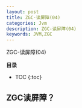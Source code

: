 ```yaml
---
layout: post
title: ZGC-读屏障(04)
categories: Jvm
description: ZGC-读屏障(04)
keywords: JVM,ZGC
---
```


ZGC-读屏障(04)

**目录**

* TOC
{:toc}

## ZGC读屏障？

```sh


```